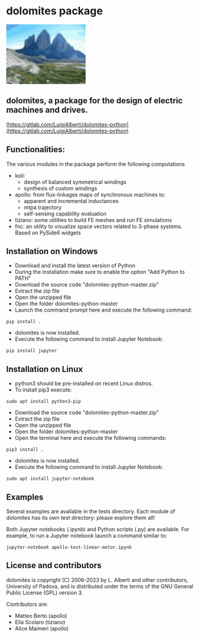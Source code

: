 # dolomites package

![dolomites logo](logo.png)
## dolomites, a package for the design of electric machines and drives.

[https://gitlab.com/LuigiAlberti/dolomites-python](https://gitlab.com/LuigiAlberti/dolomites-python)

## Functionalities:
The various modules in the package perform the following computations
* koil:
  - design of balanced symmetrical windings
  - synthesis of custom windings
* apollo:
  from flux-linkages maps of synchronous machines to:
  - apparent and incremental inductances
  - mtpa trajectory
  - self-sensing capability evaluation
 * tiziano:
  some utilities to build FE meshes and run FE simulations
 * fnc:
  an utility to visualize space vectors related to 3-phase systems.
  Based on PySide6 widgets


## Installation on Windows
- Download and install the latest version of Python
- During the installation make sure to enable the option "Add Python to PATH"
- Download the source code "dolomites-python-master.zip"
- Extract the zip file
- Open the unzipped file
- Open the folder dolomites-python-master
- Launch the command prompt here and execute the following command:
```console
pip install .
```
- dolomites is now installed.
- Execute the following command to install Jupyter Notebook:
```console
pip install jupyter
```


## Installation on Linux
- python3 should be pre-installed on recent Linux distros.
- To install pip3 execute:
```console
sudo apt install python3-pip
```
- Download the source code "dolomites-python-master.zip"
- Extract the zip file
- Open the unzipped file
- Open the folder dolomites-python-master
- Open the terminal here and execute the following commands:
```console
pip3 install .
```
- dolomites is now installed.
- Execute the following command to install Jupyter Notebook:
```console
sudo apt install jupyter-notebook
```  

## Examples
Several examples are available in the tests directory.
Each module of dolomites has its own test directory: please explore them all!

Both Jupyter notebooks (.ipynb) and Python scripts (.py) are available.
For example, to run a Jupyter notebook launch a command similar to:
```console
jupyter-notebook apollo-test-linear-motor.ipynb
```  


## License and contributors
dolomites is copyright (C) 2006-2023 by L. Alberti and other contributors, University of Padova, and is distributed under the terms of the GNU General Public License (GPL) version 3.

Contributors are:

* Matteo Berto (apollo)
* Elia Scolaro (tiziano)
* Alice Maimeri (apollo)
